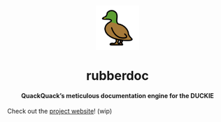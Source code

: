 <p align="center">
  <img src="art/duck.svg" width="20%" alt="cake-logo" />
</p>
<h1 align="center">rubberdoc</h1>
<h4 align="center">QuackQuack’s meticulous documentation engine for the DUCKIE</h4>

Check out the [project website](https://quackquack.duckie.team/android/rubberdoc)! (wip)
